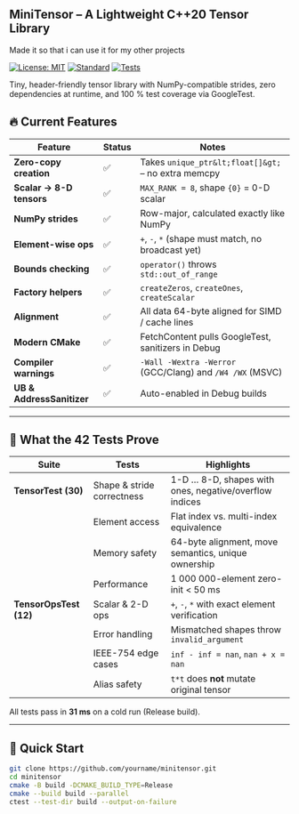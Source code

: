 ## MiniTensor – A Lightweight C++20 Tensor Library

Made it so that i can use it for my other projects

[![License: MIT](https://img.shields.io/badge/License-MIT-blue.svg)](LICENSE)
[![Standard](https://img.shields.io/badge/C%2B%2B-20-blue.svg)](https://en.cppreference.com/w/cpp/20)
[![Tests](https://img.shields.io/badge/tests-42%20✅-brightgreen.svg)](test_tensor.cpp)

Tiny, header-friendly tensor library with NumPy-compatible strides, zero dependencies at runtime, and 100 % test coverage via GoogleTest.

## 🔥 Current Features

| Feature                   | Status | Notes                                                    |
| ------------------------- | ------ | -------------------------------------------------------- |
| **Zero-copy creation**    | ✅     | Takes `unique_ptr&lt;float[]&gt;` – no extra memcpy      |
| **Scalar → 8-D tensors**  | ✅     | `MAX_RANK = 8`, shape `{0}` = 0-D scalar                 |
| **NumPy strides**         | ✅     | Row-major, calculated exactly like NumPy                 |
| **Element-wise ops**      | ✅     | `+`, `-`, `*` (shape must match, no broadcast yet)       |
| **Bounds checking**       | ✅     | `operator()` throws `std::out_of_range`                  |
| **Factory helpers**       | ✅     | `createZeros`, `createOnes`, `createScalar`              |
| **Alignment**             | ✅     | All data 64-byte aligned for SIMD / cache lines          |
| **Modern CMake**          | ✅     | FetchContent pulls GoogleTest, sanitizers in Debug       |
| **Compiler warnings**     | ✅     | `-Wall -Wextra -Werror` (GCC/Clang) and `/W4 /WX` (MSVC) |
| **UB & AddressSanitizer** | ✅     | Auto-enabled in Debug builds                             |

---

## 🧪 What the 42 Tests Prove

| Suite                  | Tests                      | Highlights                                             |
| ---------------------- | -------------------------- | ------------------------------------------------------ |
| **TensorTest (30)**    | Shape & stride correctness | 1-D … 8-D, shapes with ones, negative/overflow indices |
|                        | Element access             | Flat index vs. multi-index equivalence                 |
|                        | Memory safety              | 64-byte alignment, move semantics, unique ownership    |
|                        | Performance                | 1 000 000-element zero-init &lt; 50 ms                 |
| **TensorOpsTest (12)** | Scalar & 2-D ops           | `+`, `-`, `*` with exact element verification          |
|                        | Error handling             | Mismatched shapes throw `invalid_argument`             |
|                        | IEEE-754 edge cases        | `inf - inf = nan`, `nan + x = nan`                     |
|                        | Alias safety               | `t*t` does **not** mutate original tensor              |

All tests pass in **31 ms** on a cold run (Release build).

---

## 🚀 Quick Start

```bash
git clone https://github.com/yourname/minitensor.git
cd minitensor
cmake -B build -DCMAKE_BUILD_TYPE=Release
cmake --build build --parallel
ctest --test-dir build --output-on-failure
```

